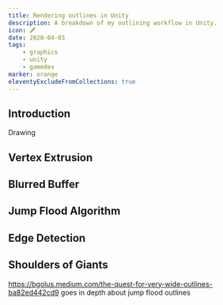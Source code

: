 ```yaml
--- 
title: Rendering outlines in Unity
description: A breakdown of my outlining workflow in Unity.
icon: 🖍️
date: 2020-04-03
tags: 
    - graphics
    - unity
    - gamedev
marker: orange
eleventyExcludeFromCollections: true
--- 
```


## Introduction
Drawing 

## Vertex Extrusion

## Blurred Buffer

## Jump Flood Algorithm

## Edge Detection


## Shoulders of Giants
https://bgolus.medium.com/the-quest-for-very-wide-outlines-ba82ed442cd9 goes in depth about jump flood outlines
